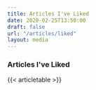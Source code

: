 ```yaml
---
title: Articles I've Liked
date: 2020-02-25T13:50:00
draft: false
url: "/articles/liked"
layout: media
---
```


### Articles I've Liked

{{< articletable >}}

